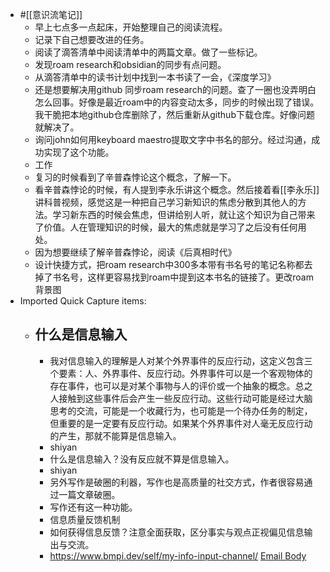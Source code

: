 - #[[意识流笔记]]
    - 早上七点多一点起床，开始整理自己的阅读流程。
    - 记录下自己想要改进的任务。
    - 阅读了滴答清单中阅读清单中的两篇文章。做了一些标记。
    - 发现roam research和obsidian的同步有点问题。
    - 从滴答清单中的读书计划中找到一本书读了一会，《深度学习》
    - 还是想要解决用github 同步roam research的问题。查了一圈也没弄明白怎么回事。好像是最近roam中的内容变动太多，同步的时候出现了错误。我干脆把本地github仓库删除了，然后重新从github下载仓库。好像问题就解决了。
    - 询问john如何用keyboard maestro提取文字中书名的部分。经过沟通，成功实现了这个功能。
    - 工作
    - 复习的时候看到了辛普森悖论这个概念，了解一下。
    - 看辛普森悖论的时候，有人提到李永乐讲这个概念。然后接着看[[李永乐]]讲科普视频，感觉这是一种把自己学习新知识的焦虑分散到其他人的方法。学习新东西的时候会焦虑，但讲给别人听，就让这个知识为自己带来了价值。人在管理知识的时候，最大的焦虑就是学习了之后没有任何用处。
    - 因为想要继续了解辛普森悖论，阅读《后真相时代》
    - 设计快捷方式，把roam research中300多本带有书名号的笔记名称都去掉了书名号，这样更容易找到roam中提到这本书名的链接了。更改roam背景图
- Imported Quick Capture items:
    - ## 什么是信息输入
        - 我对信息输入的理解是人对某个外界事件的反应行动，这定义包含三个要素：人、外界事件、反应行动。外界事件可以是一个客观物体的存在事件，也可以是对某个事物与人的评价或一个抽象的概念。总之人接触到这些事件后会产生一些反应行动。这些行动可能是经过大脑思考的交流，可能是一个收藏行为，也可能是一个待办任务的制定，但重要的是一定要有反应行动。如果某个外界事件对人毫无反应行动的产生，那就不能算是信息输入。
        - shiyan
        - 什么是信息输入？没有反应就不算是信息输入。
        - shiyan
        - 另外写作是破圈的利器，写作也是高质量的社交方式，作者很容易通过一篇文章破圈。 
        - 写作还有这一种功能。
        - 信息质量反馈机制
        - 如何获得信息反馈？注意全面获取，区分事实与观点正视偏见信息输出与交流。
        - https://www.bmpi.dev/self/my-info-input-channel/ [Email Body](https://files.todoist.com/2ZdHi8wXiTQO73y5UnFtQ5qkKzu-h1XSNVMdj_ST2soKIPj84O6igzGf2Flkliud/by/21878347/as/file.html)
